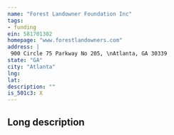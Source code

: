 ```yaml
---
name: "Forest Landowner Foundation Inc"
tags:
- funding
ein: 581701302
homepage: "www.forestlandowners.com"
address: |
 900 Circle 75 Parkway No 205, \nAtlanta, GA 30339
state: "GA"
city: "Atlanta"
lng: 
lat: 
description: ""
is_501c3: X
---
```


## Long description


